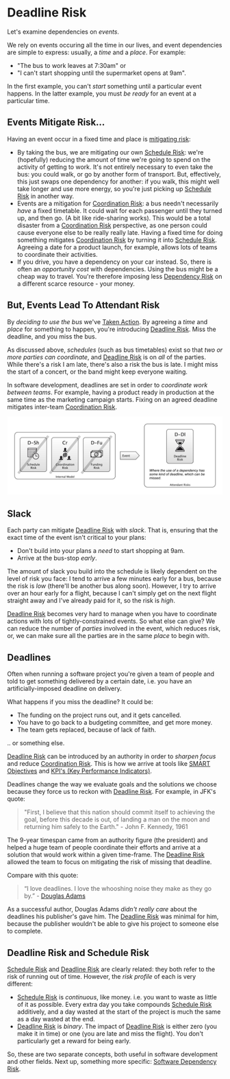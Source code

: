 # Deadline Risk

Let's examine dependencies on _events_.  

We rely on events occuring all the time in our lives, and event dependencies are simple to express: usually, a _time_ and a _place_.   For example:

- "The bus to work leaves at 7:30am" or 
- "I can't start shopping until the supermarket opens at 9am".

In the first example, you can't _start_ something until a particular event happens.  In the latter example, you must _be ready_ for an event at a particular time.

## Events Mitigate Risk...

Having an event occur in a fixed time and place is [mitigating risk](Glossary#Mitigated-Risk):

- By taking the bus, we are mitigating our own [Schedule Risk](Scarcity-Risk#schedule-risk):  we're (hopefully) reducing the amount of time we're going to spend on the activity of getting to work.  It's not entirely necessary to even take the bus:  you could walk, or go by another form of transport.  But, effectively, this just swaps one dependency for another:  if you walk, this might well take longer and use more energy, so you're just picking up [Schedule Risk](Scarcity-Risk#schedule-risk) in another way.
- Events are a mitigation for [Coordination Risk](Coordination-Risk): a bus needn't necessarily _have_ a fixed timetable. It could wait for each passenger until they turned up, and then go.  (A bit like ride-sharing works).  This would be a total disaster from a [Coordination Risk](Coordination-Risk) perspective, as one person could cause everyone else to be really really late.  Having a fixed time for doing something mitigates [Coordination Risk](Coordination-Risk) by turning it into [Schedule Risk](Scarcity-Risk#schedule-risk).  Agreeing a date for a product launch, for example, allows lots of teams to coordinate their activities.
-  If you drive, you have a dependency on your car instead.  So, there is often an _opportunity cost_ with dependencies.  Using the bus might be a cheap way to travel.  You're therefore imposing less [Dependency Risk](Dependency-Risk) on a different scarce resource - your money.

## But, Events Lead To Attendant Risk

By _deciding to use the bus_ we've [Taken Action](Glossary#Taking-Action).  By agreeing a _time_ and _place_ for something to happen, you're introducing [Deadline Risk](Deadline-Risk).  Miss the deadline, and you miss the bus.

As discussed above, _schedules_ (such as bus timetables) exist so that _two or more parties can coordinate_<!-- tweet-end -->, and [Deadline Risk](Deadline-Risk) is on _all_ of the parties.  While there's a risk I am late, there's also a risk the bus is late.  I might miss the start of a concert, or the band might keep everyone waiting.

In software development, deadlines are set in order to _coordinate work between teams_.  For example, having a product ready in production at the same time as the marketing campaign starts.  Fixing on an agreed deadline mitigates inter-team [Coordination Risk](Coordination-Risk).

![Action Diagram showing risks mitigated by having an _event_](images/generated/risks/deadline/dependency-risk-event.png)

## Slack

Each party can mitigate [Deadline Risk](Deadline-Risk) with _slack_.  That is, ensuring that the exact time of the event isn't critical to your plans:   

 - Don't build into your plans a _need_ to start shopping at 9am.
 - Arrive at the bus-stop _early_.

The amount of slack you build into the schedule is likely dependent on the level of risk you face:  I tend to arrive a few minutes early for a bus, because the risk is _low_ (there'll be another bus along soon).  However, I try to arrive over an hour early for a flight, because I can't simply get on the next flight straight away and I've already paid for it, so the risk is _high_.
 
[Deadline Risk](Deadline-Risk) becomes very hard to manage when you have to coordinate actions with lots of tightly-constrained events.  So what else can give?  We can reduce the number of _parties_ involved in the event, which reduces risk, or, we can make sure all the parties are in the same _place_ to begin with.  

## Deadlines

Often when running a software project you're given a team of people and told to get something delivered by a certain date, i.e. you have an artificially-imposed deadline on delivery.

What happens if you miss the deadline?  It could be:

 - The funding on the project runs out, and it gets cancelled.
 - You have to go back to a budgeting committee, and get more money.
 - The team gets replaced, because of lack of faith.
 
.. or something else.

[Deadline Risk](Deadline-Risk) can be introduced by an authority in order to _sharpen focus_ and reduce [Coordination Risk](Coordination-Risk).  This is how we arrive at tools like [SMART Objectives](https://en.wikipedia.org/wiki/SMART_criteria) and [KPI's (Key Performance Indicators)](https://en.wikipedia.org/wiki/Performance_indicator).  

Deadlines change the way we evaluate goals and the solutions we choose because they force us to reckon with [Deadline Risk](Deadline-Risk).  For example, in JFK's quote:

> "First, I believe that this nation should commit itself to achieving the goal, before this decade is out, of landing a man on the moon and returning him safely to the Earth." -  John F. Kennedy, 1961

The 9-year timespan came from an authority figure (the president) and helped a huge team of people coordinate their efforts and arrive at a solution that would work within a given time-frame.  The [Deadline Risk](Deadline-Risk) allowed the team to focus on mitigating the risk of missing that deadline.

Compare with this quote:  

> “I love deadlines. I love the whooshing noise they make as they go by.” - [Douglas Adams](https://en.wikipedia.org/wiki/Douglas_Adams)

As a successful author, Douglas Adams _didn't really care_ about the deadlines his publisher's gave him.  The [Deadline Risk](Deadline-Risk) was minimal for him, because the publisher wouldn't be able to give his project to someone else to complete. 

## Deadline Risk and Schedule Risk

[Schedule Risk](Scarcity-Risk#schedule-risk) and [Deadline Risk](Deadline-Risk) are clearly related: they both refer to the risk of running out of time.  However, the _risk profile_ of each is very different:

 - [Schedule Risk](Scarcity-Risk#schedule-risk) is _continuous_, like money.  i.e. you want to waste as little of it as possible.  Every extra day you take compounds [Schedule Risk](Scarcity-Risk#schedule-risk) additively, and a day wasted at the start of the project is much the same as a day wasted at the end.
 - [Deadline Risk](Deadline-Risk) is _binary_.  The impact of [Deadline Risk](Deadline-Risk) is either zero (you make it in time) or one (you are late and miss the flight).  You don't particularly get a reward for being early.
 
So, these are two separate concepts, both useful in software development and other fields.   Next up, something more specific: [Software Dependency Risk](Software-Dependency-Risk).
 
 



